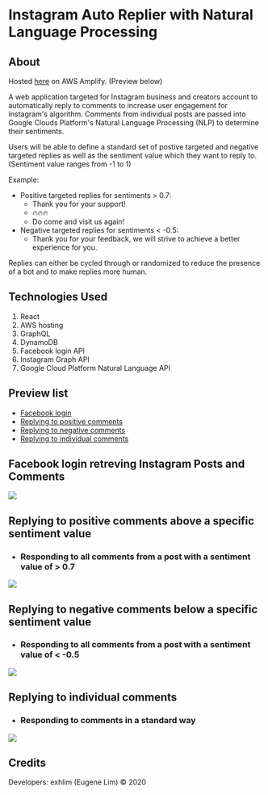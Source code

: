# Instagram Auto Replier with Natural Language Processing

## About

Hosted [here](https://master.d14529d6qyf5xb.amplifyapp.com/) on AWS Amplify. (Preview below)

A web application targeted for Instagram business and creators account to automatically reply to comments to increase user engagement for Instagram's algorithm.
Comments from individual posts are passed into Google Clouds Platform's Natural Language Processing (NLP) to determine their sentiments.

Users will be able to define a standard set of postive targeted and negative targeted replies as well as the sentiment value which they want to reply to. (Sentiment value ranges from -1 to 1)

Example:
 - Positive targeted replies for sentiments > 0.7:
    - Thank you for your support!
    - 🔥🔥🔥
    - Do come and visit us again!
 - Negative targeted replies for sentiments < -0.5:
    - Thank you for your feedback, we will strive to achieve a better experience for you.

Replies can either be cycled through or randomized to reduce the presence of a bot and to make replies more human.

## Technologies Used

1. React
2. AWS hosting
3. GraphQL
4. DynamoDB
5. Facebook login API
6. Instagram Graph API
7. Google Cloud Platform Natural Language API

## Preview list
  * [Facebook login](#facebook-login-retreving-instagram-posts-and-comments)
  * [Replying to positive comments](#replying-to-positive-comments-above-a-specific-sentiment-value)
  * [Replying to negative comments](#replying-to-negative-comments-below-a-specific-sentiment-value)
  * [Replying to individual comments](#replying-to-individual-comments)

## Facebook login retreving Instagram Posts and Comments
![](./public/login.gif)

## Replying to positive comments above a specific sentiment value

 * ### Responding to all comments from a post with a sentiment value of > 0.7 

![](./public/positive.gif)

## Replying to negative comments below a specific sentiment value

 * ### Responding to all comments from a post with a sentiment value of < -0.5 

![](./public/negative.gif)

## Replying to individual comments

 * ### Responding to comments in a standard way 

![](./public/individual.gif)

## Credits

Developers: exhlim (Eugene Lim) © 2020